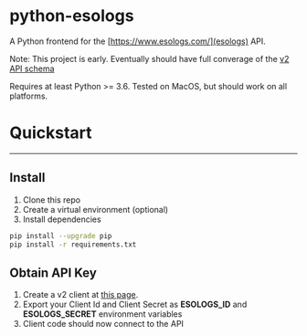 # python-esologs
A Python frontend for the [https://www.esologs.com/](esologs) API. 

Note: This project is early. Eventually should have full converage of the [v2 API schema](https://www.esologs.com/v2-api-docs/eso/)

Requires at least Python >= 3.6. Tested on MacOS, but should work on all platforms.


# Quickstart
---
## Install
1. Clone this repo
2. Create a virtual environment (optional)
3. Install dependencies 
```Bash
pip install --upgrade pip
pip install -r requirements.txt
```

## Obtain API Key
1. Create a v2 client at [this page](https://www.esologs.com/api/clients/).
2. Export your Client Id and Client Secret as __ESOLOGS_ID__ and __ESOLOGS_SECRET__ environment variables
3. Client code should now connect to the API
